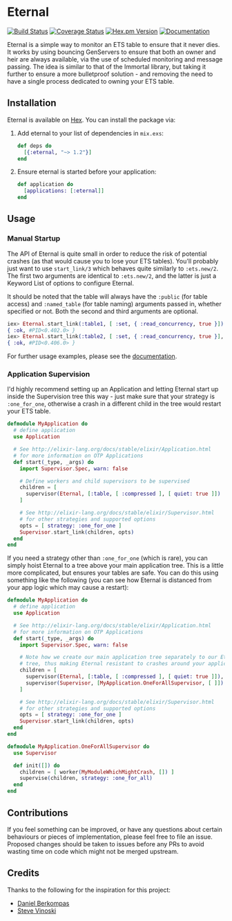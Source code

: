 # Eternal
[![Build Status](https://img.shields.io/github/actions/workflow/status/whitfin/eternal/ci.yml?branch=main)](https://github.com/whitfin/eternal/actions) [![Coverage Status](https://img.shields.io/coveralls/whitfin/eternal.svg)](https://coveralls.io/github/whitfin/eternal) [![Hex.pm Version](https://img.shields.io/hexpm/v/eternal.svg)](https://hex.pm/packages/eternal) [![Documentation](https://img.shields.io/badge/docs-latest-blue.svg)](https://hexdocs.pm/eternal/)

Eternal is a simple way to monitor an ETS table to ensure that it never dies. It works by using bouncing GenServers to ensure that both an owner and heir are always available, via the use of scheduled monitoring and message passing. The idea is similar to that of the Immortal library, but taking it further to ensure a more bulletproof solution - and removing the need to have a single process dedicated to owning your ETS table.

## Installation

Eternal is available on [Hex](https://hex.pm/). You can install the package via:

1. Add eternal to your list of dependencies in `mix.exs`:

    ```elixir
    def deps do
      [{:eternal, "~> 1.2"}]
    end
    ```

2. Ensure eternal is started before your application:

    ```elixir
    def application do
      [applications: [:eternal]]
    end
    ```

## Usage

### Manual Startup

The API of Eternal is quite small in order to reduce the risk of potential crashes (as that would cause you to lose your ETS tables). You'll probably just want to use `start_link/3` which behaves quite similarly to `:ets.new/2`. The first two arguments are identical to `:ets.new/2`, and the latter is just a Keyword List of options to configure Eternal.

It should be noted that the table will always have the `:public` (for table access) and `:named_table` (for table naming) arguments passed in, whether specified or not. Both the second and third arguments are optional.

```elixir
iex> Eternal.start_link(:table1, [ :set, { :read_concurrency, true }])
{ :ok, #PID<0.402.0> }
iex> Eternal.start_link(:table2, [ :set, { :read_concurrency, true }], [ quiet: true ])
{ :ok, #PID<0.406.0> }
```

For further usage examples, please see the [documentation](https://hexdocs.pm/eternal/).

### Application Supervision

I'd highly recommend setting up an Application and letting Eternal start up inside the Supervision tree this way - just make sure that your strategy is `:one_for_one`, otherwise a crash in a different child in the tree would restart your ETS table.

```elixir
defmodule MyApplication do
  # define application
  use Application

  # See http://elixir-lang.org/docs/stable/elixir/Application.html
  # for more information on OTP Applications
  def start(_type, _args) do
    import Supervisor.Spec, warn: false

    # Define workers and child supervisors to be supervised
    children = [
      supervisor(Eternal, [:table, [ :compressed ], [ quiet: true ]])
    ]

    # See http://elixir-lang.org/docs/stable/elixir/Supervisor.html
    # for other strategies and supported options
    opts = [ strategy: :one_for_one ]
    Supervisor.start_link(children, opts)
  end
end
```

If you need a strategy other than `:one_for_one` (which is rare), you can simply hoist Eternal to a tree above your main application tree. This is a little more complicated, but ensures your tables are safe. You can do this using something like the following (you can see how Eternal is distanced from your app logic which may cause a restart):

```elixir
defmodule MyApplication do
  # define application
  use Application

  # See http://elixir-lang.org/docs/stable/elixir/Application.html
  # for more information on OTP Applications
  def start(_type, _args) do
    import Supervisor.Spec, warn: false

    # Note how we create our main application tree separately to our Eternal
    # tree, thus making Eternal resistant to crashes around your application.
    children = [
      supervisor(Eternal, [:table, [ :compressed ], [ quiet: true ]]),
      supervisor(Supervisor, [MyApplication.OneForAllSupervisor, [ ]])
    ]

    # See http://elixir-lang.org/docs/stable/elixir/Supervisor.html
    # for other strategies and supported options
    opts = [ strategy: :one_for_one ]
    Supervisor.start_link(children, opts)
  end
end

defmodule MyApplication.OneForAllSupervisor do
  use Supervisor

  def init([]) do
    children = [ worker(MyModuleWhichMightCrash, []) ]
    supervise(children, strategy: :one_for_all)
  end
end
```

## Contributions

If you feel something can be improved, or have any questions about certain behaviours or pieces of implementation, please feel free to file an issue. Proposed changes should be taken to issues before any PRs to avoid wasting time on code which might not be merged upstream.

## Credits

Thanks to the following for the inspiration for this project:

- [Daniel Berkompas](https://github.com/danielberkompas/immortal)
- [Steve Vinoski](http://steve.vinoski.net/blog/2011/03/23/dont-lose-your-ets-tables/)
